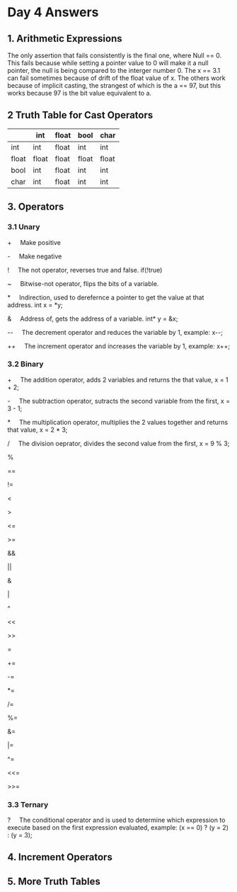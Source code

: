 # Day 4 Answers

## 1. Arithmetic Expressions
The only assertion that fails consistently is the final one, where Null == 0.
This fails because while setting a pointer value to 0 will make it a null pointer, the null is being compared to the interger number 0.
The x == 3.1 can fail sometimes because of drift of the float value of x.
The others work because of implicit casting, the strangest of which is the a == 97, but this works because 97 is the bit value equivalent to a.

## 2 Truth Table for Cast Operators

| | int | float | bool | char |
|---|---|---|---|---|
| int | int | float | int | int |
| float | float | float | float | float |
| bool | int | float | int | int |
| char | int | float | int | int |

## 3. Operators
### 3.1 Unary
\+ &nbsp;&nbsp;&nbsp; Make positive

\- &nbsp;&nbsp;&nbsp; Make negative

\! &nbsp;&nbsp;&nbsp; The not operator, reverses true and false. if\(!true\)

\~ &nbsp;&nbsp;&nbsp; Bitwise-not operator, flips the bits of a variable.

\* &nbsp;&nbsp;&nbsp; Indirection, used to derefernce a pointer to get the value at that address. int x = *y;

\& &nbsp;&nbsp;&nbsp; Address of, gets the address of a variable. int* y = \&x;

\-\- &nbsp;&nbsp;&nbsp; The decrement operator and reduces the variable by 1, example: x--;

\+\+ &nbsp;&nbsp;&nbsp; The increment operator and increases the variable by 1, example: x++;

### 3.2 Binary
\+ &nbsp;&nbsp;&nbsp; The addition operator, adds 2 variables and returns the that value, x = 1 + 2;

\- &nbsp;&nbsp;&nbsp; The subtraction operator, sutracts the second variable from the first, x = 3 - 1;

\* &nbsp;&nbsp;&nbsp; The multiplication operator, multiplies the 2 values together and returns that value, x = 2 * 3;

\/ &nbsp;&nbsp;&nbsp; The division oeprator, divides the second value from the first, x = 9 % 3;

\% &nbsp;&nbsp;&nbsp; 

\=\= &nbsp;&nbsp;&nbsp; 

\!\= &nbsp;&nbsp;&nbsp; 

\< &nbsp;&nbsp;&nbsp; 

\> &nbsp;&nbsp;&nbsp; 

\<\= &nbsp;&nbsp;&nbsp; 

\>\= &nbsp;&nbsp;&nbsp; 

\&\& &nbsp;&nbsp;&nbsp; 

\|\| &nbsp;&nbsp;&nbsp; 

\& &nbsp;&nbsp;&nbsp; 

\| &nbsp;&nbsp;&nbsp; 

\^ &nbsp;&nbsp;&nbsp; 

\<\< &nbsp;&nbsp;&nbsp; 

\>\> &nbsp;&nbsp;&nbsp; 

\= &nbsp;&nbsp;&nbsp; 

\+\= &nbsp;&nbsp;&nbsp; 

\-\= &nbsp;&nbsp;&nbsp; 

\*\= &nbsp;&nbsp;&nbsp; 

\/\= &nbsp;&nbsp;&nbsp; 

\%\= &nbsp;&nbsp;&nbsp; 

\&\= &nbsp;&nbsp;&nbsp; 

\|\= &nbsp;&nbsp;&nbsp; 

\^\= &nbsp;&nbsp;&nbsp; 

\<\<\= &nbsp;&nbsp;&nbsp; 

\>\>\= &nbsp;&nbsp;&nbsp; 

### 3.3 Ternary
\? &nbsp;&nbsp;&nbsp; The conditional operator and is used to determine which expression to execute based on the first expression evaluated, example: \(x == 0\) ? \(y = 2\) : \(y = 3\);


## 4. Increment Operators

## 5. More Truth Tables
